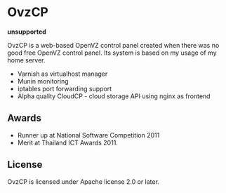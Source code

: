 # OvzCP

**unsupported**

OvzCP is a web-based OpenVZ control panel created when there was no good free OpenVZ control panel.
Its system is based on my usage of my home server.

- Varnish as virtualhost manager
- Munin monitoring
- iptables port forwarding support
- Alpha quality CloudCP - cloud storage API using nginx as frontend

## Awards

- Runner up at National Software Competition 2011
- Merit at Thailand ICT Awards 2011.

## License

OvzCP is licensed under Apache license 2.0 or later.
